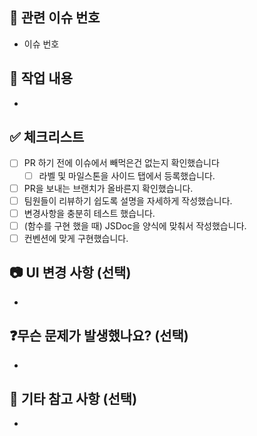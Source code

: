 ## 🧩 관련 이슈 번호

- 이슈 번호

## 📌 작업 내용
<!-- 해당 PR의 변경 사항을 자세하게 적어주세요.-->

-

## ✅ 체크리스트

- [ ] PR 하기 전에 이슈에서 빼먹은건 없는지 확인했습니다
  - [ ] 라벨 및 마일스톤을 사이드 탭에서 등록했습니다.
- [ ] PR을 보내는 브랜치가 올바른지 확인했습니다.
- [ ] 팀원들이 리뷰하기 쉽도록 설명을 자세하게 작성했습니다.
- [ ] 변경사항을 충분히 테스트 했습니다.
- [ ] (함수를 구현 했을 때) JSDoc을 양식에 맞춰서 작성했습니다.
- [ ] 컨벤션에 맞게 구현했습니다.

## 📷 UI 변경 사항 (선택)
<!-- UI 관련 구현 및 수정 사항이 있다면 이미지 or 동영상을 첨부해주세요.  -->

- 

## ❓무슨 문제가 발생했나요? (선택)

-

## 💬 기타 참고 사항 (선택)
<!-- 리뷰어가 확인해주면 좋은 부분이나 기타 등등을 작성해주면 감사합니다. -->

-
